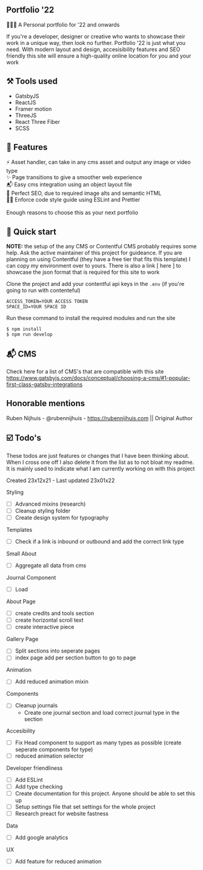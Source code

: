 ## Portfolio '22

🧑🏽‍🎨 A Personal portfolio for '22 and onwards

If you're a developer, designer or creative who wants to showcase their work in a unique way, then look no further. Portfolio '22 is just what you need. With modern layout and design, accesisibility features and SEO friendly this site will ensure a high-quality online location for you and your work

## ⚒ Tools used

- GatsbyJS <br>
- ReactJS <br>
- Framer motion <br>
- ThreeJS <br>
- React Three Fiber <br>
- SCSS <br>

## 🦶 Features

⚡️ Asset handler, can take in any cms asset and output any image or video type <br>
✨ Page transitions to give a smoother web experience <br>
📬 Easy cms integration using an object layout file <br>
👀 Perfect SEO, due to required image alts and semantic HTML <br>
👮‍♂️ Enforce code style guide using ESLint and Prettier <br>
<br>
Enough reasons to choose this as your next portfolio

## 🚀 Quick start

<b>NOTE:</b> the setup of the any CMS or Contentful CMS probably requires some help. Ask the active maintainer of this project for guideance. If you are planning on using Contentful (they have a free tier that fits this template) I can copy my environment over to yours.
There is also a link [ here ] to showcase the json format that is required for this site to work

Clone the project and add your contentful api keys in the `.env` (if you're going to run with contenteful)

```
ACCESS_TOKEN=YOUR ACCESS TOKEN
SPACE_ID=YOUR SPACE ID
```

Run these command to install the required modules and run the site

```
$ npm install
$ npm run develop
```

## 📬 CMS

Check here for a list of CMS's that are compatible with this site
https://www.gatsbyjs.com/docs/conceptual/choosing-a-cms/#1-popular-first-class-gatsby-integrations

## Honorable mentions

Ruben Nijhuis - @rubennijhuis - https://rubennijhuis.com || Original Author

## ☑️ Todo's

These todos are just features or changes that I have been thinking about. When I cross one off I also delete it from the list as to not bloat my readme. It is mainly used to indicate what I am currently working on with this project

Created 23x12x21 - Last updated 23x01x22

Styling

- [ ] Advanced mixins (research)
- [ ] Cleanup styling folder
- [ ] Create design system for typography

Templates
- [ ] Check if a link is inbound or outbound and add the correct link type

Small About

- [ ] Aggregate all data from cms

Journal Component
- [ ] Load 

About Page

- [ ] create credits and tools section
- [ ] create horizontal scroll text
- [ ] create interactive piece

Gallery Page

- [ ] Split sections into seperate pages
- [ ] index page add per section button to go to page

Animation

- [ ] Add reduced animation mixin

Components

- [ ] Cleanup journals
  - Create one journal section and load correct journal type in the section

Accesibility

- [ ] Fix Head component to support as many types as possible (create seperate components for type)
- [ ] reduced animation selector

Developer friendliness

- [ ] Add ESLint
- [ ] Add type checking
- [ ] Create documentation for this project. Anyone should be able to set this up
- [ ] Setup settings file that set settings for the whole project
- [ ] Research preact for website fastness

Data

- [ ] Add google analytics

UX

- [ ] Add feature for reduced animation
